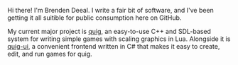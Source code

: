 <!---
- 👋 Hi, I’m @bmdeeal
- 👀 I’m interested in ...
- 🌱 I’m currently learning ...
- 💞️ I’m looking to collaborate on ...
- 📫 How to reach me ...
bmdeeal/bmdeeal is a ✨ special ✨ repository because its `README.md` (this file) appears on your GitHub profile.
You can click the Preview link to take a look at your changes.
--->

Hi there! I'm Brenden Deeal. I write a fair bit of software, and I've been getting it all suitible for public consumption here on GitHub.

My current major project is [quig](https://github.com/bmdeeal/quig), an easy-to-use C++ and SDL-based system for writing simple games with scaling graphics in Lua. Alongside it is [quig-ui](https://github.com/bmdeeal/quig-ui), a convenient frontend written in C# that makes it easy to create, edit, and run games for quig.
